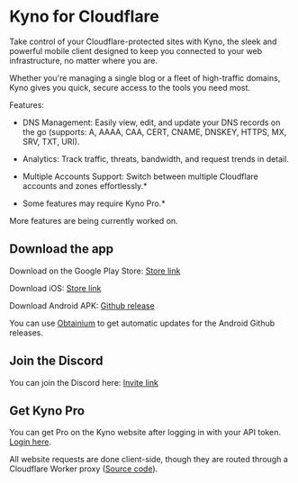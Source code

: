 # Kyno for Cloudflare

Take control of your Cloudflare-protected sites with Kyno, the sleek and powerful mobile client designed to keep you connected to your web infrastructure, no matter where you are.

Whether you're managing a single blog or a fleet of high-traffic domains, Kyno gives you quick, secure access to the tools you need most.

Features:

* DNS Management: Easily view, edit, and update your DNS records on the go (supports: A, AAAA, CAA, CERT, CNAME, DNSKEY, HTTPS, MX, SRV, TXT, URI).
* Analytics: Track traffic, threats, bandwidth, and request trends in detail.
* Multiple Accounts Support: Switch between multiple Cloudflare accounts and zones effortlessly.*

* Some features may require Kyno Pro.*

More features are being currently worked on.

## Download the app

Download on the Google Play Store: [Store link](https://play.google.com/store/apps/details?id=dev.kyno.cf)

Download iOS: [Store link](https://apps.apple.com/us/app/kyno-for-cloudflare/id6502572231)

Download Android APK: [Github release](https://github.com/ae1studio/Kyno/releases)

You can use [Obtainium](https://github.com/ImranR98/Obtainium) to get automatic updates for the Android Github releases.

## Join the Discord

You can join the Discord here: [Invite link](https://discord.gg/xyPtKzjgWu)

## Get Kyno Pro

You can get Pro on the Kyno website after logging in with your API token. [Login here](https://kyno.dev/login).

All website requests are done client-side, though they are routed through a Cloudflare Worker proxy ([Source code](https://github.com/ae1dev/kyno-proxy)).
